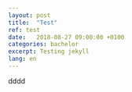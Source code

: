 ```yaml
---
layout: post
title:  "Test"
ref: test
date:   2018-08-27 09:00:00 +0100
categories: bachelor
excerpt: Testing jekyll
lang: en
---
```


dddd